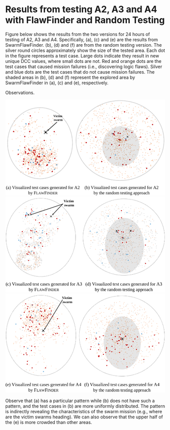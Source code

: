 # Results from testing A2, A3 and A4 with FlawFinder and Random Testing
Figure below shows the results from the two versions for 24 hours of testing of A2, A3 and A4. Specifically, (a), (c) and (e) are the results from SwarmFlawFinder. 
(b), (d) and (f) are from the random testing version. The silver round circles approximately show the size of the tested area. Each dot in the figure represents a test case. Large dots indicate they result in new unique DCC values, where small dots are not. Red and orange dots are the test cases that caused mission failures (i.e., discovering logic flaws). Silver and blue dots are the test cases that do not cause mission failures. The shaded areas in (b), (d) and (f) represent the explored area by SwarmFlawFinder in (a), (c) and (e), respectively.

Observations. 

<img src="./A2.png" alt="drawing" width="760"/>

<img src="./A3.png" alt="drawing" width="760"/>

<img src="./A4.png" alt="drawing" width="760"/>

<!-- ![pdfresizer com-pdf-convert](https://user-images.githubusercontent.com/82484800/130122648-4eea6408-302b-4933-9166-4ab1b306cc65.png) -->
<!--<img src="https://user-images.githubusercontent.com/82484800/130122648-4eea6408-302b-4933-9166-4ab1b306cc65.png" alt="drawing" width="760"/> -->

Observe that (a) has a particular pattern while (b) does not have such a pattern, and the test cases in (b) are more uniformly distributed. 
The pattern is indirectly revealing the characteristics of the swarm mission (e.g., where are the victim swarms heading). We can also observe that the upper half of the (e) is more crowded than other areas.
